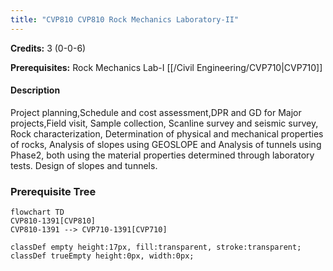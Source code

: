 ```yaml
---
title: "CVP810 CVP810 Rock Mechanics Laboratory-II"
---
```

**Credits:** 3 (0-0-6)

**Prerequisites:** Rock Mechanics Lab-I [[/Civil Engineering/CVP710|CVP710]]

#### Description
Project planning,Schedule and cost assessment,DPR and GD for Major projects,Field visit, Sample collection, Scanline survey and seismic survey, Rock characterization, Determination of physical and mechanical properties of rocks, Analysis of slopes using GEOSLOPE and Analysis of tunnels using Phase2, both using the material properties determined through laboratory tests. Design of slopes and tunnels.

### Prerequisite Tree

```mermaid
flowchart TD
CVP810-1391[CVP810]
CVP810-1391 --> CVP710-1391[CVP710]

classDef empty height:17px, fill:transparent, stroke:transparent;
classDef trueEmpty height:0px, width:0px;
```